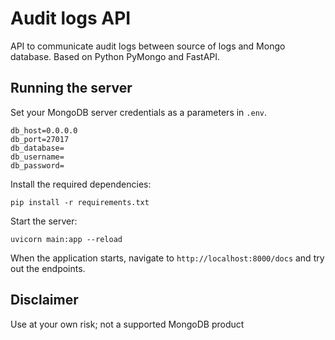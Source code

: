 # Audit logs API

API to communicate audit logs between source of logs and Mongo database. Based on Python PyMongo and FastAPI.

## Running the server

Set your MongoDB server credentials as a parameters in `.env`.

```
db_host=0.0.0.0
db_port=27017
db_database=
db_username=
db_password=
```

Install the required dependencies:

```
pip install -r requirements.txt
```

Start the server:
```
uvicorn main:app --reload
```

When the application starts, navigate to `http://localhost:8000/docs` and try out the endpoints.

## Disclaimer

Use at your own risk; not a supported MongoDB product

